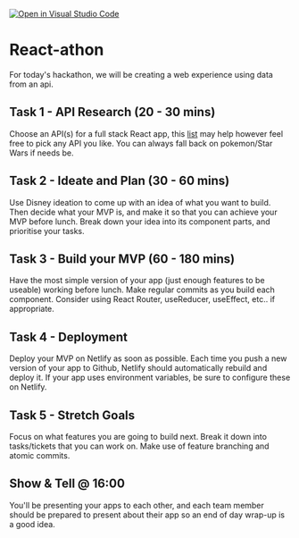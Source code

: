 [![Open in Visual Studio Code](https://classroom.github.com/assets/open-in-vscode-f059dc9a6f8d3a56e377f745f24479a46679e63a5d9fe6f495e02850cd0d8118.svg)](https://classroom.github.com/online_ide?assignment_repo_id=6701996&assignment_repo_type=AssignmentRepo)
# React-athon

For today's hackathon, we will be creating a web experience using data from an api.

## Task 1 - API Research (20 - 30 mins)

Choose an API(s) for a full stack React app, this [list](https://apilist.fun) may help however feel free to pick any API you like. You can always fall back on pokemon/Star Wars if needs be.

## Task 2 - Ideate and Plan (30 - 60 mins)

Use Disney ideation to come up with an idea of what you want to build. Then decide what your MVP is, and make it so that you can achieve your MVP before lunch. Break down your idea into its component parts, and prioritise your tasks.

## Task 3 - Build your MVP (60 - 180 mins)

Have the most simple version of your app (just enough features to be useable) working before lunch. Make regular commits as you build each component. Consider using React Router, useReducer, useEffect, etc.. if appropriate.

## Task 4 - Deployment
Deploy your MVP on Netlify as soon as possible. Each time you push a new version of your app to Github, Netlify should automatically rebuild and deploy it. If your app uses environment variables, be sure to configure these on Netlify.

## Task 5 - Stretch Goals

Focus on what features you are going to build next. Break it down into tasks/tickets that you can work on. Make use of feature branching and atomic commits.

## Show & Tell @ 16:00

You'll be presenting your apps to each other, and each team member should be prepared to present about their app so an end of day wrap-up is a good idea.
